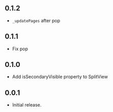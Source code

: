 ## 0.1.2

* `_updatePages` after pop

## 0.1.1

* Fix pop

## 0.1.0

* Add isSecondaryVisible property to SplitView

## 0.0.1

* Initial release.
